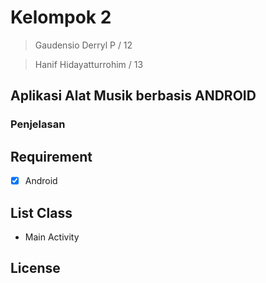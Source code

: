 # Kelompok 2 
 > Gaudensio Derryl P / 12
 
 > Hanif Hidayatturrohim / 13
## Aplikasi Alat Musik berbasis ANDROID
### Penjelasan
## Requirement
- [x] Android
## List Class
- Main Activity
## License
